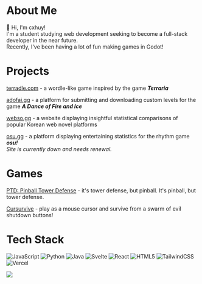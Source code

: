 # About Me
👋 Hi, I'm cxhuy! <br>
I'm a student studying web development seeking to become a full-stack developer in the near future. <br>
Recently, I've been having a lot of fun making games in Godot!

# Projects
[terradle.com](https://terradle.com) - a wordle-like game inspired by the game ***Terraria***

[adofai.gg](https://adofai.gg) - a platform for submitting and downloading custom levels for the game ***A Dance of Fire and Ice***

[webso.gg](https://webso.gg) - a website displaying insightful statistical comparisons of popular Korean web novel platforms

[osu.gg](https://osu.gg) - a platform displaying entertaining statistics for the rhythm game ***osu!***<br/>
*Site is currently down and needs renewal.*

# Games
[PTD: Pinball Tower Defense](https://cxhuy.github.io/ptd_web_final/) - it's tower defense, but pinball. It's pinball, but tower defense.

[Cursurvive](https://cxhuy.github.io/cursurvive_web/) - play as a mouse cursor and survive from a swarm of evil shutdown buttons! 

# Tech Stack

![JavaScript](https://img.shields.io/badge/javascript-%23323330.svg?style=for-the-badge&logo=javascript&logoColor=%23F7DF1E) ![Python](https://img.shields.io/badge/python-3670A0?style=for-the-badge&logo=python&logoColor=ffdd54) ![Java](https://img.shields.io/badge/java-%23ED8B00.svg?style=for-the-badge&logo=openjdk&logoColor=white) ![Svelte](https://img.shields.io/badge/svelte-%23f1413d.svg?style=for-the-badge&logo=svelte&logoColor=white) ![React](https://img.shields.io/badge/react-%2320232a.svg?style=for-the-badge&logo=react&logoColor=%2361DAFB) ![HTML5](https://img.shields.io/badge/html5-%23E34F26.svg?style=for-the-badge&logo=html5&logoColor=white) ![TailwindCSS](https://img.shields.io/badge/tailwindcss-%2338B2AC.svg?style=for-the-badge&logo=tailwind-css&logoColor=white) ![Vercel](https://img.shields.io/badge/vercel-%23000000.svg?style=for-the-badge&logo=vercel&logoColor=white)

![](https://github-readme-stats.vercel.app/api/top-langs/?username=cxhuy&theme=dark&hide_border=false&include_all_commits=true&count_private=true&layout=compact)

<!-- Proudly created with GPRM ( https://gprm.itsvg.in ) -->
